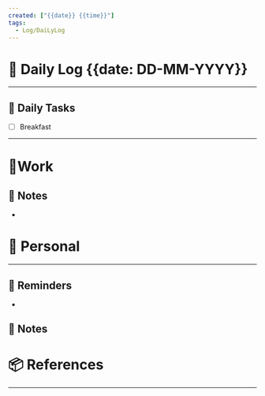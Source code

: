 ```yaml
---
created: ["{{date}} {{time}}"]
tags:
  - Log/DaiLyLog
---
```


# 📅 Daily Log {{date: DD-MM-YYYY}}

---

## 🔷 Daily Tasks

- [ ] Breakfast

---

# 💼Work

## 🚀 Notes

-

# 👑 Personal

---

## 📕 Reminders

-

## 💬 Notes

# 📦 References

---
